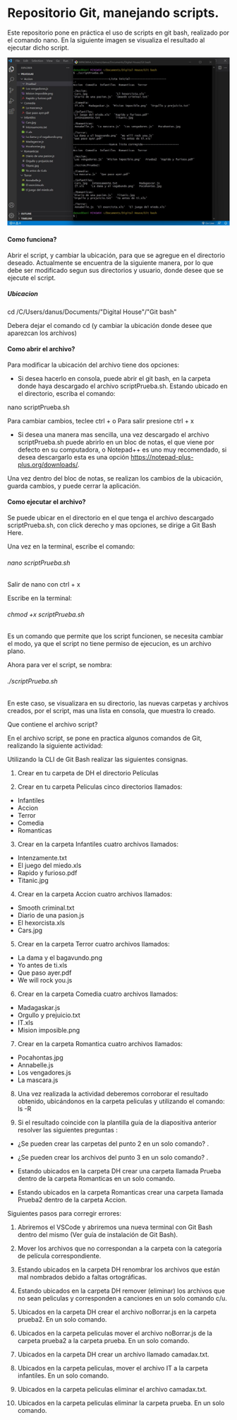 # Repositorio Git, manejando scripts.

Este repositorio pone en práctica el uso de scripts en git bash, realizado por el comando nano. En la siguiente imagen se visualiza el resultado al ejecutar dicho script.

[![Imagen resultado Script](https://github.com/Danielalvz/Mochila_Lozano_Daniela/blob/main/Entrega1/Peliculas/peliculas.jpg?raw=true "Imagen resultado Script")](http://https://github.com/Danielalvz/Mochila_Lozano_Daniela/blob/main/Entrega1/Peliculas/peliculas.jpg?raw=true "Imagen resultado Script")

#### Como funciona?

Abrir el script, y cambiar la ubicación, para que se agregue en el directorio deseado.
Actualmente se encuentra de la siguiente manera, por lo que debe ser modificado segun sus directorios y usuario, donde desee que se ejecute el script.

##### Ubicacion
cd /C/Users/danus/Documents/"Digital House"/"Git bash"

Debera dejar el comando cd (y cambiar la ubicación donde desee que aparezcan los archivos)

#### Como abrir el archivo?

Para modificar la ubicación del archivo tiene dos opciones:

- Si desea hacerlo en consola, puede abrir el git bash, en la carpeta donde haya descargado el archivo scriptPrueba.sh. Estando ubicado en el directorio, escriba el comando:

nano scriptPrueba.sh

Para cambiar cambios, teclee ctrl + o
Para salir presione ctrl + x

- Si desea una manera mas sencilla, una vez descargado el archivo scriptPrueba.sh puede abrirlo en un bloc de notas, el que viene por defecto en su computadora, o Notepad++ es uno muy recomendado, si desea descargarlo esta es una opción https://notepad-plus-plus.org/downloads/.

Una vez dentro del bloc de notas, se realizan los cambios de la ubicación, guarda cambios, y puede cerrar la aplicación.

#### Como ejecutar el archivo?

Se puede ubicar en el directorio en el que tenga el archivo descargado scriptPrueba.sh, con click derecho y mas opciones, se dirige a Git Bash Here.

Una vez en la terminal, escribe el comando:
###### nano scriptPrueba.sh
Salir de nano con ctrl + x

Escribe en la terminal: 
###### chmod +x scriptPrueba.sh
Es un comando que permite que los script funcionen, se necesita cambiar el modo, ya que el script no tiene permiso de ejecucion, es un archivo plano.

Ahora para ver el script, se nombra:
###### ./scriptPrueba.sh

En este caso, se visualizara en su directorio, las nuevas carpetas y archivos creados, por el script, mas una lista en consola, que muestra lo creado.

Que contiene el archivo script?

En el archivo script, se pone en practica algunos comandos de Git, realizando la siguiente actividad:

Utilizando la CLI de Git Bash realizar las siguientes consignas.

1) Crear en tu carpeta de DH el directorio Películas

2) Crear en tu carpeta Peliculas cinco directorios llamados:

- Infantiles 
- Accion 
- Terror 
- Comedia
- Romanticas

3) Crear en la carpeta Infantiles cuatro archivos llamados:

- Intenzamente.txt 
- El juego del miedo.xls
- Rapido y furioso.pdf
- Titanic.jpg

4) Crear en la carpeta Accion cuatro archivos llamados:

- Smooth criminal.txt
- Diario de una pasion.js
- El hexorcista.xls 
- Cars.jpg

5) Crear en la carpeta Terror cuatro archivos llamados:

- La dama y el bagavundo.png
- Yo antes de ti.xls
- Que paso ayer.pdf 
- We will rock you.js

6) Crear en la carpeta Comedia cuatro archivos llamados:

- Madagaskar.js
- Orgullo y prejuicio.txt 
- IT.xls
- Mision imposible.png

7)  Crear en la carpeta Romantica cuatro archivos llamados:

- Pocahontas.jpg
- Annabelle.js
- Los vengadores.js
- La mascara.js

8) Una vez realizada la actividad deberemos corroborar el resultado obtenido, ubicándonos en la carpeta peliculas y utilizando el comando: ls -R

9) Si el resultado coincide con la plantilla guía de la diapositiva anterior resolver las siguientes preguntas :

- ¿Se pueden crear las carpetas del punto 2 en un solo comando? .

- ¿Se pueden crear los archivos del punto 3 en un solo comando? .

- Estando ubicados en la carpeta DH crear una carpeta llamada Prueba dentro de la carpeta Romanticas en un solo comando. 

- Estando ubicados en la carpeta Romanticas crear una carpeta llamada Prueba2 dentro de la carpeta Accion.

Siguientes pasos para corregir errores:

1. Abriremos el VSCode y abriremos una nueva terminal con Git Bash dentro del mismo (Ver guía de instalación de Git Bash).

2. Mover los archivos que no correspondan a la carpeta con la categoría de película correspondiente. 

3. Estando ubicados en la carpeta DH renombrar los archivos que están mal nombrados debido a faltas ortográficas.

4. Estando ubicados en la carpeta DH remover (eliminar) los archivos que no sean peliculas y corresponden a canciones en un solo comando c/u. 

5. Ubicados en la carpeta DH crear el archivo noBorrar.js en la carpeta prueba2. En un solo comando.

6. Ubicados en la carpeta peliculas mover el archivo noBorrar.js de la carpeta prueba2 a la carpeta prueba. En un solo comando.

7. Ubicados en la carpeta DH crear un archivo llamado camadax.txt.

8. Ubicados en la carpeta peliculas, mover el archivo IT a la carpeta infantiles. En un solo comando.

9. Ubicados en la carpeta peliculas eliminar el archivo camadax.txt.

10. Ubicados en la carpeta peliculas eliminar la carpeta prueba. En un solo comando.

